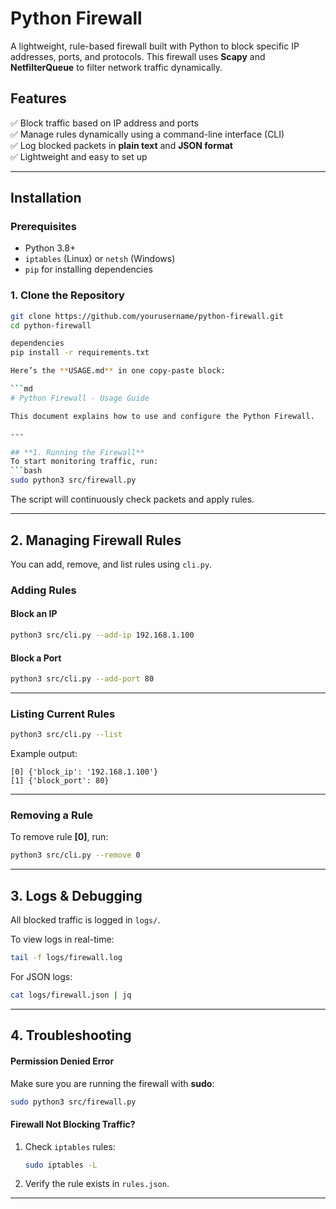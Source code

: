 # Python Firewall  

A lightweight, rule-based firewall built with Python to block specific IP addresses, ports, and protocols. This firewall uses **Scapy** and **NetfilterQueue** to filter network traffic dynamically.  

## **Features**  
✅ Block traffic based on IP address and ports  
✅ Manage rules dynamically using a command-line interface (CLI)  
✅ Log blocked packets in **plain text** and **JSON format**  
✅ Lightweight and easy to set up  

---

## **Installation**  

### **Prerequisites**  
- Python 3.8+  
- `iptables` (Linux) or `netsh` (Windows)  
- `pip` for installing dependencies  

### **1. Clone the Repository**  
```bash
git clone https://github.com/yourusername/python-firewall.git
cd python-firewall

dependencies
pip install -r requirements.txt

Here’s the **USAGE.md** in one copy-paste block:  

```md
# Python Firewall - Usage Guide  

This document explains how to use and configure the Python Firewall.  

---

## **1. Running the Firewall**  
To start monitoring traffic, run:  
```bash
sudo python3 src/firewall.py
```
The script will continuously check packets and apply rules.

---

## **2. Managing Firewall Rules**  
You can add, remove, and list rules using `cli.py`.  

### **Adding Rules**  
#### **Block an IP**  
```bash
python3 src/cli.py --add-ip 192.168.1.100
```
#### **Block a Port**  
```bash
python3 src/cli.py --add-port 80
```

---

### **Listing Current Rules**  
```bash
python3 src/cli.py --list
```
Example output:
```
[0] {'block_ip': '192.168.1.100'}
[1] {'block_port': 80}
```

---

### **Removing a Rule**  
To remove rule **[0]**, run:  
```bash
python3 src/cli.py --remove 0
```

---

## **3. Logs & Debugging**  
All blocked traffic is logged in `logs/`.  

To view logs in real-time:  
```bash
tail -f logs/firewall.log
```

For JSON logs:  
```bash
cat logs/firewall.json | jq
```

---

## **4. Troubleshooting**  
#### **Permission Denied Error**  
Make sure you are running the firewall with **sudo**:  
```bash
sudo python3 src/firewall.py
```

#### **Firewall Not Blocking Traffic?**  
1. Check `iptables` rules:  
   ```bash
   sudo iptables -L
   ```
2. Verify the rule exists in `rules.json`.  

---

